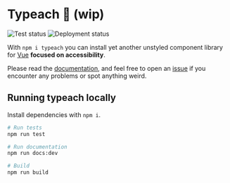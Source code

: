 # Typeach 🍑 (wip)

![Test status](https://github.com/norahmaria/typeach/actions/workflows/test.yml/badge.svg)
![Deployment status](https://github.com/norahmaria/typeach/actions/workflows/deploy.yml/badge.svg)

With `npm i typeach` you can install yet another unstyled component library for [Vue](https://vuejs.org) **focused on accessibility**.

Please read the [documentation](https://norahmaria.github.io/typeach/), and feel free to open an [issue](https://github.com/norahmaria/typeach/issues/new/choose) if you encounter any problems or spot anything weird.

## Running typeach locally

Install dependencies with `npm i`.

```zsh
# Run tests
npm run test

# Run documentation
npm run docs:dev

# Build
npm run build
```
